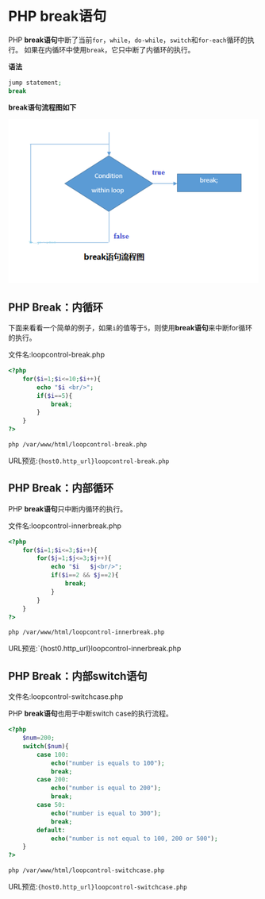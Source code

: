 # PHP break语句

PHP **break语句**中断了当前`for`，`while`，`do-while`，`switch`和`for-each`循环的执行。 如果在内循环中使用`break`，它只中断了内循环的执行。

**语法**

```php
jump statement;  
break
```

**break语句流程图如下** 

![img](./images/loopcontrol-break.png)

## PHP Break：内循环

下面来看看一个简单的例子，如果`i`的值等于`5`，则使用**break语句**来中断for循环的执行。

文件名:loopcontrol-break.php

```php
<?php  
    for($i=1;$i<=10;$i++){  
        echo "$i <br/>";  
        if($i==5){  
            break;  
        }  
    }  
?>
```

```bash
php /var/www/html/loopcontrol-break.php
```

URL预览:`{host0.http_url}loopcontrol-break.php`

## PHP Break：内部循环

PHP **break语句**只中断内循环的执行。

文件名:loopcontrol-innerbreak.php

```php
<?php  
    for($i=1;$i<=3;$i++){  
        for($j=1;$j<=3;$j++){  
            echo "$i   $j<br/>";  
            if($i==2 && $j==2){  
                break;  
            }  
        }  
    }  
?>
```

```bash
php /var/www/html/loopcontrol-innerbreak.php
```

URL预览:`{host0.http_url}loopcontrol-innerbreak.php

## PHP Break：内部switch语句

文件名:loopcontrol-switchcase.php

PHP **break语句**也用于中断switch case的执行流程。

```php
<?php      
    $num=200;      
    switch($num){      
        case 100:      
            echo("number is equals to 100");      
            break;      
        case 200:      
            echo("number is equal to 200");      
            break;      
        case 50:      
            echo("number is equal to 300");      
            break;      
        default:      
            echo("number is not equal to 100, 200 or 500");      
    }     
?>
```

```bash
php /var/www/html/loopcontrol-switchcase.php
```

URL预览:`{host0.http_url}loopcontrol-switchcase.php`